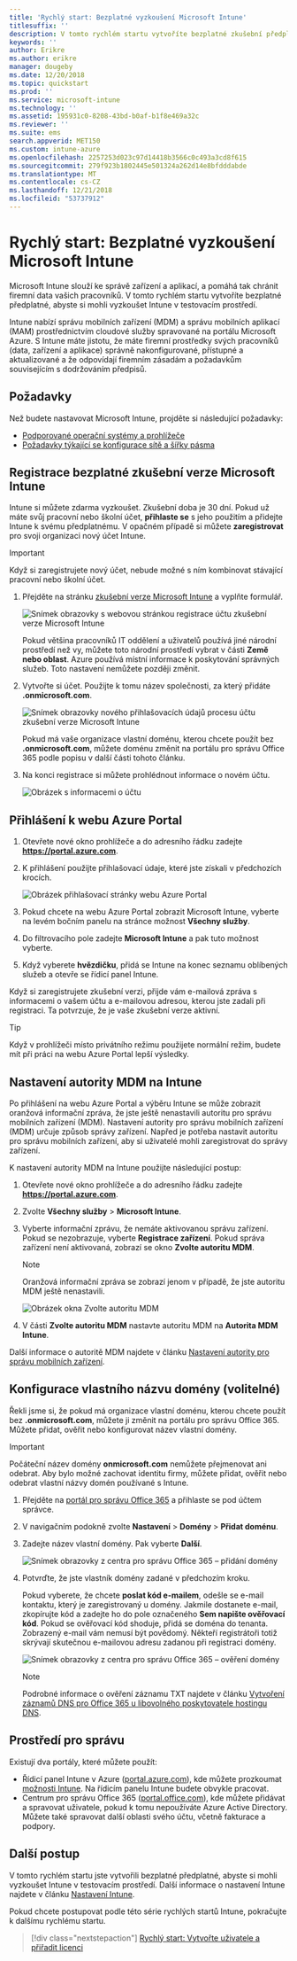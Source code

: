 ```yaml
---
title: 'Rychlý start: Bezplatné vyzkoušení Microsoft Intune'
titlesuffix: ''
description: V tomto rychlém startu vytvoříte bezplatné zkušební předplatné, dozvíte se o podporovaných konfiguracích a síťových požadavcích a případně také můžete nakonfigurovat název vlastní domény.
keywords: ''
author: Erikre
ms.author: erikre
manager: dougeby
ms.date: 12/20/2018
ms.topic: quickstart
ms.prod: ''
ms.service: microsoft-intune
ms.technology: ''
ms.assetid: 195931c0-8208-43bd-b0af-b1f8e469a32c
ms.reviewer: ''
ms.suite: ems
search.appverid: MET150
ms.custom: intune-azure
ms.openlocfilehash: 2257253d023c97d14418b3566c0c493a3cd8f615
ms.sourcegitcommit: 279f923b1802445e501324a262d14e8bfdddabde
ms.translationtype: MT
ms.contentlocale: cs-CZ
ms.lasthandoff: 12/21/2018
ms.locfileid: "53737912"
---
```

# <a name="quickstart-try-microsoft-intune-for-free"></a>Rychlý start: Bezplatné vyzkoušení Microsoft Intune 

Microsoft Intune slouží ke správě zařízení a aplikací, a pomáhá tak chránit firemní data vašich pracovníků. V tomto rychlém startu vytvoříte bezplatné předplatné, abyste si mohli vyzkoušet Intune v testovacím prostředí.

Intune nabízí správu mobilních zařízení (MDM) a správu mobilních aplikací (MAM) prostřednictvím cloudové služby spravované na portálu Microsoft Azure. S Intune máte jistotu, že máte firemní prostředky svých pracovníků (data, zařízení a aplikace) správně nakonfigurované, přístupné a aktualizované a že odpovídají firemním zásadám a požadavkům souvisejícím s dodržováním předpisů. 

## <a name="prerequisites"></a>Požadavky
Než budete nastavovat Microsoft Intune, projděte si následující požadavky:

   - [Podporované operační systémy a prohlížeče](supported-devices-browsers.md) 
   - [Požadavky týkající se konfigurace sítě a šířky pásma](network-bandwidth-use.md)

## <a name="sign-up-for-a-microsoft-intune-free-trial"></a>Registrace bezplatné zkušební verze Microsoft Intune

Intune si můžete zdarma vyzkoušet. Zkušební doba je 30 dní. Pokud už máte svůj pracovní nebo školní účet, **přihlaste se** s jeho použitím a přidejte Intune k svému předplatnému. V opačném případě si můžete **zaregistrovat** pro svoji organizaci nový účet Intune.

> [!IMPORTANT]
> Když si zaregistrujete nový účet, nebude možné s ním kombinovat stávající pracovní nebo školní účet.

1. Přejděte na stránku [zkušební verze Microsoft Intune](https://go.microsoft.com/fwlink/?linkid=2019088) a vyplňte formulář.

    ![Snímek obrazovky s webovou stránkou registrace účtu zkušební verze Microsoft Intune](./media/account-sign-up-site-full-browser.png)

    Pokud většina pracovníků IT oddělení a uživatelů používá jiné národní prostředí než vy, můžete toto národní prostředí vybrat v části **Země nebo oblast**. Azure používá místní informace k poskytování správných služeb. Toto nastavení nemůžete později změnit.

2. Vytvořte si účet. Použijte k tomu název společnosti, za který přidáte **.onmicrosoft.com**. 

    ![Snímek obrazovky nového přihlašovacích údajů procesu účtu zkušební verze Microsoft Intune](./media/account-sign-up-site-user-id.png)

    Pokud má vaše organizace vlastní doménu, kterou chcete použít bez **.onmicrosoft.com**, můžete doménu změnit na portálu pro správu Office 365 podle popisu v další části tohoto článku.

3. Na konci registrace si můžete prohlédnout informace o novém účtu.

    ![Obrázek s informacemi o účtu](./media/intune-end-of-sign-up-process.png) 

## <a name="sign-in-to-the-azure-portal"></a>Přihlášení k webu Azure Portal

1. Otevřete nové okno prohlížeče a do adresního řádku zadejte **https://portal.azure.com**. 
2. K přihlášení použijte přihlašovací údaje, které jste získali v předchozích krocích.

    ![Obrázek přihlašovací stránky webu Azure Portal](./media/azure-portal-signin.png)

3. Pokud chcete na webu Azure Portal zobrazit Microsoft Intune, vyberte na levém bočním panelu na stránce možnost **Všechny služby**.
4. Do filtrovacího pole zadejte **Microsoft Intune** a pak tuto možnost vyberte.
5. Když vyberete **hvězdičku**, přidá se Intune na konec seznamu oblíbených služeb a otevře se řídicí panel Intune.

Když si zaregistrujete zkušební verzi, přijde vám e-mailová zpráva s informacemi o vašem účtu a e-mailovou adresou, kterou jste zadali při registraci. Ta potvrzuje, že je vaše zkušební verze aktivní.

> [!TIP]
> Když v prohlížeči místo privátního režimu použijete normální režim, budete mít při práci na webu Azure Portal lepší výsledky.

## <a name="set-the-mdm-authority-to-intune"></a>Nastavení autority MDM na Intune

Po přihlášení na webu Azure Portal a výběru Intune se může zobrazit oranžová informační zpráva, že jste ještě nenastavili autoritu pro správu mobilních zařízení (MDM). Nastavení autority pro správu mobilních zařízení (MDM) určuje způsob správy zařízení. Napřed je potřeba nastavit autoritu pro správu mobilních zařízení, aby si uživatelé mohli zaregistrovat do správy zařízení.

K nastavení autority MDM na Intune použijte následující postup:

1. Otevřete nové okno prohlížeče a do adresního řádku zadejte **https://portal.azure.com**. 
2. Zvolte **Všechny služby** > **Microsoft Intune**.
3. Vyberte informační zprávu, že nemáte aktivovanou správu zařízení. Pokud se nezobrazuje, vyberte **Registrace zařízení**. Pokud správa zařízení není aktivovaná, zobrazí se okno **Zvolte autoritu MDM**.

    > [!NOTE]
    > Oranžová informační zpráva se zobrazí jenom v případě, že jste autoritu MDM ještě nenastavili.

    ![Obrázek okna Zvolte autoritu MDM](./media/choose-mdm-authority.png) 

4. V části **Zvolte autoritu MDM** nastavte autoritu MDM na **Autorita MDM Intune**.

Další informace o autoritě MDM najdete v článku [Nastavení autority pro správu mobilních zařízení](mdm-authority-set.md).

## <a name="configure-your-custom-domain-name-optional"></a>Konfigurace vlastního názvu domény (volitelné)

Řekli jsme si, že pokud má organizace vlastní doménu, kterou chcete použít bez **.onmicrosoft.com**, můžete ji změnit na portálu pro správu Office 365. Můžete přidat, ověřit nebo konfigurovat název vlastní domény.  

> [!IMPORTANT]
> Počáteční název domény **onmicrosoft.com** nemůžete přejmenovat ani odebrat. Aby bylo možné zachovat identitu firmy, můžete přidat, ověřit nebo odebrat vlastní názvy domén používané s Intune.

1. Přejděte na [portál pro správu Office 365](https://portal.office.com/Admin/Default.aspx) a přihlaste se pod účtem správce.

2. V navigačním podokně zvolte **Nastavení** > **Domény** > **Přidat doménu**.

3. Zadejte název vlastní domény. Pak vyberte **Další**.

   ![Snímek obrazovky z centra pro správu Office 365 – přidání domény](./media/domain-custom-add.png)

4. Potvrďte, že jste vlastník domény zadané v předchozím kroku. 
    
    Pokud vyberete, že chcete **poslat kód e-mailem**, odešle se e-mail kontaktu, který je zaregistrovaný u domény. Jakmile dostanete e-mail, zkopírujte kód a zadejte ho do pole označeného **Sem napište ověřovací kód**. Pokud se ověřovací kód shoduje, přidá se doména do tenanta. Zobrazený e-mail vám nemusí být povědomý. Někteří registrátoři totiž skrývají skutečnou e-mailovou adresu zadanou při registraci domény.

   ![Snímek obrazovky z centra pro správu Office 365 – ověření domény](./media/domain-custom-verify.png)

   > [!NOTE]
   > Podrobné informace o ověření záznamu TXT najdete v článku [Vytvoření záznamů DNS pro Office 365 u libovolného poskytovatele hostingu DNS](https://support.office.com/article/Create-DNS-records-at-any-DNS-hosting-provider-for-Office-365-7B7B075D-79F9-4E37-8A9E-FB60C1D95166).

## <a name="admin-experiences"></a>Prostředí pro správu

Existují dva portály, které můžete použít:
- Řídicí panel Intune v Azure ([portal.azure.com](https://portal.azure.com)), kde můžete prozkoumat [možnosti Intune](what-is-intune.md). Na řídicím panelu Intune budete obvykle pracovat.
- Centrum pro správu Office 365 ([portal.office.com](https://portal.office.com)), kde můžete přidávat a spravovat uživatele, pokud k tomu nepoužíváte Azure Active Directory. Můžete také spravovat další oblasti svého účtu, včetně fakturace a podpory.

## <a name="next-steps"></a>Další postup

V tomto rychlém startu jste vytvořili bezplatné předplatné, abyste si mohli vyzkoušet Intune v testovacím prostředí. Další informace o nastavení Intune najdete v článku [Nastavení Intune](setup-steps.md).

Pokud chcete postupovat podle této série rychlých startů Intune, pokračujte k dalšímu rychlému startu.

> [!div class="nextstepaction"]
> [Rychlý start: Vytvořte uživatele a přiřadit licenci](quickstart-create-user.md)

